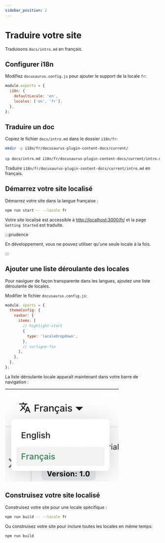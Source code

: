 ```yaml
---
sidebar_position: 2
---
```


# Traduire votre site

Traduisons `docs/intro.md` en français.

## Configurer i18n

Modifiez `docusaurus.config.js` pour ajouter le support de la locale `fr`:

```js title="docusaurus.config.js"
module.exports = {
  i18n: {
    defaultLocale: 'en',
    locales: ['en', 'fr'],
  },
};
```

## Traduire un doc

Copiez le fichier `docs/intro.md` dans le dossier `i18n/fr`:

```bash
mkdir -p i18n/fr/docusaurus-plugin-content-docs/current/

cp docs/intro.md i18n/fr/docusaurus-plugin-content-docs/current/intro.md
```

Traduire `i18n/fr/docusaurus-plugin-content-docs/current/intro.md` en français.

## Démarrez votre site localisé

Démarrez votre site dans la langue française :

```bash
npm run start -- --locale fr
```

Votre site localisé est accessible à [http://localhost:3000/fr/](http://localhost:3000/fr/) et la page `Getting Started` est traduite.

:::prudence

En développement, vous ne pouvez utiliser qu'une seule locale à la fois.

:::

## Ajouter une liste déroulante des locales

Pour naviguer de façon transparente dans les langues, ajoutez une liste déroulante de locales.

Modifier le fichier `docusaurus.config.js`:

```js title="docusaurus.config.js"
module. xports = {
  themeConfig: {
    navbar: {
      items: [
        // highlight-start
        {
          type: 'localeDropdown',
        },
        // surligne-fin
      ],
    },
  },
};
```

La liste déroulante locale apparaît maintenant dans votre barre de navigation :

![Liste déroulante des locales](./img/localeDropdown.png)

## Construisez votre site localisé

Construisez votre site pour une locale spécifique :

```bash
npm run build -- --locale fr
```

Ou construisez votre site pour inclure toutes les locales en même temps:

```bash
npm run build
```
